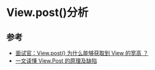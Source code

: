 # View.post\(\)分析

## 参考

* [面试官：View.post\(\) 为什么能够获取到 View 的宽高 ？](https://juejin.cn/post/6895735092438630407)
* [一文读懂 View.Post 的原理及缺陷](https://juejin.cn/post/6939763855216082974)

